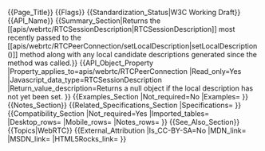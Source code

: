 {{Page_Title}}
{{Flags}}
{{Standardization_Status|W3C Working Draft}}
{{API_Name}}
{{Summary_Section|Returns the [[apis/webrtc/RTCSessionDescription|RTCSessionDescription]] most recently passed to the [[apis/webrtc/RTCPeerConnection/setLocalDescription|setLocalDescription()]] method along with any local candidate descriptions generated since the method was called.}}
{{API_Object_Property
|Property_applies_to=apis/webrtc/RTCPeerConnection
|Read_only=Yes
|Javascript_data_type=RTCSessionDescription
|Return_value_description=Returns a null object if the local description has not yet been set.
}}
{{Examples_Section
|Not_required=No
|Examples=
}}
{{Notes_Section}}
{{Related_Specifications_Section
|Specifications=
}}
{{Compatibility_Section
|Not_required=Yes
|Imported_tables=
|Desktop_rows=
|Mobile_rows=
|Notes_rows=
}}
{{See_Also_Section}}
{{Topics|WebRTC}}
{{External_Attribution
|Is_CC-BY-SA=No
|MDN_link=
|MSDN_link=
|HTML5Rocks_link=
}}